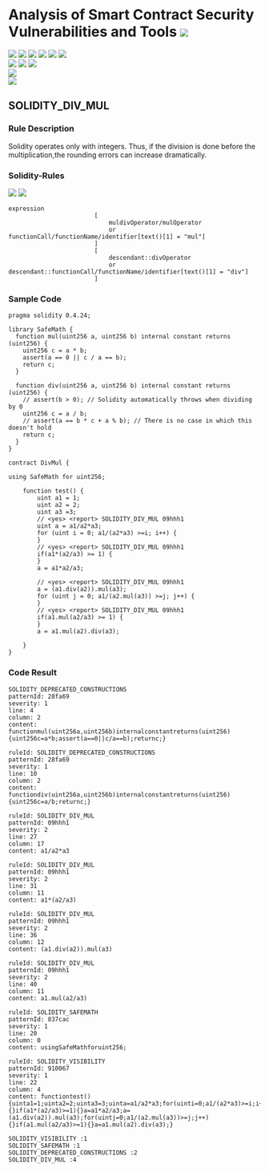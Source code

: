 # Analysis of Smart Contract Security Vulnerabilities and Tools ![](https://img.shields.io/badge/-Live-brightgreen)
![](https://img.shields.io/badge/Batch-UG21CYS-lightgreen) ![](https://img.shields.io/badge/Batch-PG21CYS-green) ![](https://img.shields.io/badge/Batch-UG22CYS-lightgreen) ![](https://img.shields.io/badge/Batch-PG21CYS-green) ![](https://img.shields.io/badge/Batch-PhD-darkgreen) ![](https://img.shields.io/badge/-B_RIG-darkgreen)<br/>   ![](https://img.shields.io/badge/BlockchainCourse-21CY712-green)  ![](https://img.shields.io/badge/-M.Tech_Dissertation-blue) ![](https://img.shields.io/badge/Focus-Smart_Contract_Security-yellow) <br/>
![](https://img.shields.io/badge/Blockchain-Ethereum-blue)   <br/> 
![](https://img.shields.io/badge/Language-Solidity-blue)

## SOLIDITY_DIV_MUL
### Rule Description
Solidity operates only with integers. Thus, if the division is done before the multiplication,the rounding errors can increase dramatically.
### Solidity-Rules

![](https://img.shields.io/badge/Pattern_ID-09hhh1-gold) ![](https://img.shields.io/badge/Severity-2-brown) 

```
expression
                        [
                            muldivOperator/mulOperator
                            or functionCall/functionName/identifier[text()[1] = "mul"]
                        ]
                        [
                            descendant::divOperator
                            or descendant::functionCall/functionName/identifier[text()[1] = "div"]
                        ]
```

### Sample Code

```
pragma solidity 0.4.24;

library SafeMath {
  function mul(uint256 a, uint256 b) internal constant returns (uint256) {
    uint256 c = a * b;
    assert(a == 0 || c / a == b);
    return c;
  }
 
  function div(uint256 a, uint256 b) internal constant returns (uint256) {
    // assert(b > 0); // Solidity automatically throws when dividing by 0
    uint256 c = a / b;
    // assert(a == b * c + a % b); // There is no case in which this doesn't hold
    return c;
  }
}

contract DivMul {

using SafeMath for uint256;

    function test() {
        uint a1 = 1;
        uint a2 = 2;
        uint a3 =3;
        // <yes> <report> SOLIDITY_DIV_MUL 09hhh1
        uint a = a1/a2*a3;
        for (uint i = 0; a1/(a2*a3) >=i; i++) {
        }
        // <yes> <report> SOLIDITY_DIV_MUL 09hhh1
        if(a1*(a2/a3) >= 1) {
        }
        a = a1*a2/a3;

        // <yes> <report> SOLIDITY_DIV_MUL 09hhh1
        a = (a1.div(a2)).mul(a3);
        for (uint j = 0; a1/(a2.mul(a3)) >=j; j++) {
        }
        // <yes> <report> SOLIDITY_DIV_MUL 09hhh1
        if(a1.mul(a2/a3) >= 1) {
        }
        a = a1.mul(a2).div(a3);

    }
}
```
### Code Result

```
SOLIDITY_DEPRECATED_CONSTRUCTIONS
patternId: 28fa69
severity: 1
line: 4
column: 2
content: functionmul(uint256a,uint256b)internalconstantreturns(uint256){uint256c=a*b;assert(a==0||c/a==b);returnc;}

ruleId: SOLIDITY_DEPRECATED_CONSTRUCTIONS
patternId: 28fa69
severity: 1
line: 10
column: 2
content: functiondiv(uint256a,uint256b)internalconstantreturns(uint256){uint256c=a/b;returnc;}

ruleId: SOLIDITY_DIV_MUL
patternId: 09hhh1
severity: 2
line: 27
column: 17
content: a1/a2*a3

ruleId: SOLIDITY_DIV_MUL
patternId: 09hhh1
severity: 2
line: 31
column: 11
content: a1*(a2/a3)

ruleId: SOLIDITY_DIV_MUL
patternId: 09hhh1
severity: 2
line: 36
column: 12
content: (a1.div(a2)).mul(a3)

ruleId: SOLIDITY_DIV_MUL
patternId: 09hhh1
severity: 2
line: 40
column: 11
content: a1.mul(a2/a3)

ruleId: SOLIDITY_SAFEMATH
patternId: 837cac
severity: 1
line: 20
column: 0
content: usingSafeMathforuint256;

ruleId: SOLIDITY_VISIBILITY
patternId: 910067
severity: 1
line: 22
column: 4
content: functiontest(){uinta1=1;uinta2=2;uinta3=3;uinta=a1/a2*a3;for(uinti=0;a1/(a2*a3)>=i;i++){}if(a1*(a2/a3)>=1){}a=a1*a2/a3;a=(a1.div(a2)).mul(a3);for(uintj=0;a1/(a2.mul(a3))>=j;j++){}if(a1.mul(a2/a3)>=1){}a=a1.mul(a2).div(a3);}

SOLIDITY_VISIBILITY :1
SOLIDITY_SAFEMATH :1
SOLIDITY_DEPRECATED_CONSTRUCTIONS :2
SOLIDITY_DIV_MUL :4

```
